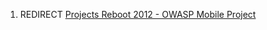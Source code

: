 1.  REDIRECT [Projects Reboot 2012 - OWASP Mobile
    Project](Projects_Reboot_2012_-_OWASP_Mobile_Project "wikilink")